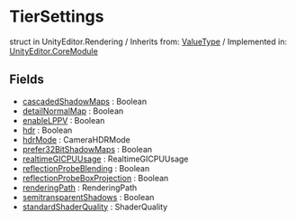 # TierSettings
struct in UnityEditor.Rendering
 / Inherits from: <a href="https://docs.unity3d.com/6000.0/Documentation/ScriptReference/ValueType.html">ValueType</a> / Implemented in: <a href="https://docs.unity3d.com/6000.0/Documentation/ScriptReference/UnityEditor.CoreModule.html">UnityEditor.CoreModule</a>

## Fields
- <a href="https://docs.unity3d.com/6000.0/Documentation/ScriptReference/TierSettings-cascadedShadowMaps.html">cascadedShadowMaps</a> : Boolean
- <a href="https://docs.unity3d.com/6000.0/Documentation/ScriptReference/TierSettings-detailNormalMap.html">detailNormalMap</a> : Boolean
- <a href="https://docs.unity3d.com/6000.0/Documentation/ScriptReference/TierSettings-enableLPPV.html">enableLPPV</a> : Boolean
- <a href="https://docs.unity3d.com/6000.0/Documentation/ScriptReference/TierSettings-hdr.html">hdr</a> : Boolean
- <a href="https://docs.unity3d.com/6000.0/Documentation/ScriptReference/TierSettings-hdrMode.html">hdrMode</a> : CameraHDRMode
- <a href="https://docs.unity3d.com/6000.0/Documentation/ScriptReference/TierSettings-prefer32BitShadowMaps.html">prefer32BitShadowMaps</a> : Boolean
- <a href="https://docs.unity3d.com/6000.0/Documentation/ScriptReference/TierSettings-realtimeGICPUUsage.html">realtimeGICPUUsage</a> : RealtimeGICPUUsage
- <a href="https://docs.unity3d.com/6000.0/Documentation/ScriptReference/TierSettings-reflectionProbeBlending.html">reflectionProbeBlending</a> : Boolean
- <a href="https://docs.unity3d.com/6000.0/Documentation/ScriptReference/TierSettings-reflectionProbeBoxProjection.html">reflectionProbeBoxProjection</a> : Boolean
- <a href="https://docs.unity3d.com/6000.0/Documentation/ScriptReference/TierSettings-renderingPath.html">renderingPath</a> : RenderingPath
- <a href="https://docs.unity3d.com/6000.0/Documentation/ScriptReference/TierSettings-semitransparentShadows.html">semitransparentShadows</a> : Boolean
- <a href="https://docs.unity3d.com/6000.0/Documentation/ScriptReference/TierSettings-standardShaderQuality.html">standardShaderQuality</a> : ShaderQuality
